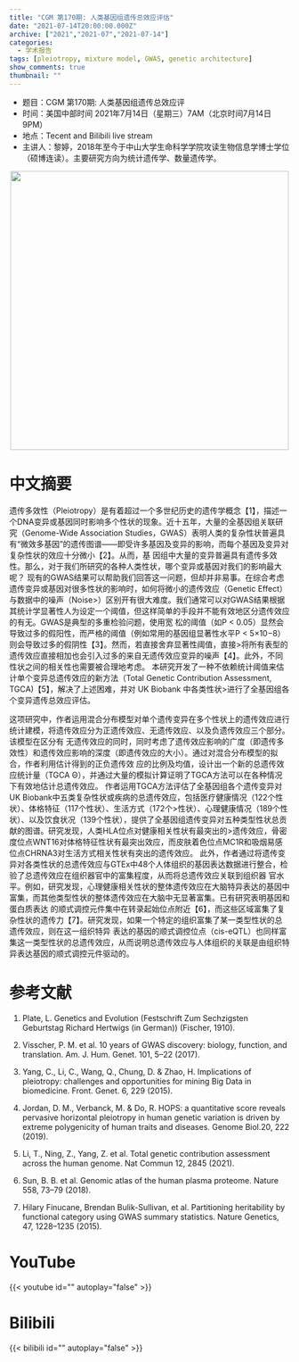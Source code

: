 ```yaml
---
title: "CGM 第170期: 人类基因组遗传总效应评估"
date: "2021-07-14T20:00:00.000Z"
archive: ["2021","2021-07","2021-07-14"]
categories:
  - 学术报告
tags: [pleiotropy, mixture model, GWAS, genetic architecture]
show_comments: true
thumbnail: ""
---
```


- 题目：CGM 第170期: 人类基因组遗传总效应评 
- 时间：美国中部时间 2021年7月14日（星期三）7AM（北京时间7月14日9PM）
- 地点：Tecent and Bilibili live stream
- 主讲人：黎婷，2018年至今于中山大学生命科学学院攻读生物信息学博士学位（硕博连读）。主要研究方向为统计遗传学、数量遗传学。

<div align="center">
<img src="https://i.loli.net/2021/07/10/LUvyxjPAbRqw3nc.png" height=500>
</div>

# 中文摘要

遗传多效性（Pleiotropy）是有着超过一个多世纪历史的遗传学概念【1】，描述一个DNA变异或基因同时影响多个性状的现象。近十五年，大量的全基因组关联研究（Genome-Wide Association Studies，GWAS）表明人类的复杂性状普遍具有“微效多基因”的遗传图谱——即受许多基因及变异的影响，而每个基因及变异对复杂性状的效应十分微小【2】。从而，基
因组中大量的变异普遍具有遗传多效性。那么，对于我们所研究的各种人类性状，哪个变异或基因对我们的影响最大呢？
现有的GWAS结果可以帮助我们回答这一问题，但却并非易事。在综合考虑遗传变异或基因对很多性状的影响时，如何将微小的遗传效应（Genetic Effect）与数据中的噪声（Noise>）区别开有很大难度。我们通常可以对GWAS结果根据其统计学显著性人为设定一个阈值，但这样简单的手段并不能有效地区分遗传效应的有无。GWAS是典型的多重检验问题，使用宽
松的阈值（如P < 0.05）显然会导致过多的假阳性，而严格的阈值（例如常用的基因组显著性水平P < 5×10−8）则会导致过多的假阴性【3】。然而，若直接舍弃显著性阈值，直接>将所有表型的遗传效应直接相加也会引入过多的来自无遗传效应变异的噪声【4】。此外，不同性状之间的相关性也需要被合理地考虑。
本研究开发了一种不依赖统计阈值来估计单个变异总遗传效应的新方法（Total Genetic Contribution Assessment, TGCA)【5】，解决了上述困难，并对 UK Biobank 中各类性状>进行了全基因组各个变异遗传总效应评估。

这项研究中，作者运用混合分布模型对单个遗传变异在多个性状上的遗传效应进行统计建模，将遗传效应分为正遗传效应、无遗传效应、以及负遗传效应三个部分。该模型在区分有
无遗传效应的同时，同时考虑了遗传效应影响的广度（即遗传多效性）和遗传效应影响的深度（即遗传效应的大小）。通过对混合分布模型的拟合，作者利用估计得到的正负遗传效
应的比例及均值，设计出一个新的总遗传效应统计量（TGCA Θ），并通过大量的模拟计算证明了TGCA方法可以在各种情况下有效地估计总遗传效应。
作者运用TGCA方法评估了全基因组各个遗传变异对UK Biobank中五类复杂性状或疾病的总遗传效应，包括医疗健康情况（122个性状）、体格特征（117个性状）、生活方式（172个>性状）、心理健康情况（189个性状）、以及饮食状况（139个性状），提供了全基因组遗传变异对五种类型性状总贡献的图谱。研究发现，人类HLA位点对健康相关性状有最突出的>遗传效应，骨密度位点WNT16对体格特征性状有最突出效应，而皮肤着色位点MC1R和吸烟易感位点CHRNA3对生活方式相关性状有突出的遗传效应。
此外，作者通过将遗传变异对各类性状的总遗传效应与GTEx中48个人体组织的基因表达数据进行整合，检验了总遗传效应在组织器官中的富集程度，从而将总遗传效应关联到组织器
官水平。例如，研究发现，心理健康相关性状的整体遗传效应在大脑特异表达的基因中富集，而其他类型性状的整体遗传效应在大脑中无显著富集。已有研究表明基因和蛋白质表达
的顺式调控元件集中在转录起始位点附近【6】，而这些区域富集了复杂性状的遗传力【7】。研究发现，如果一个特定的组织富集了某一类型性状的总遗传效应，则在这一组织特异
表达的基因的顺式调控位点（cis-eQTL）也同样富集这一类型性状的总遗传效应，从而说明总遗传效应与人体组织的关联是由组织特异表达基因的顺式调控元件驱动的。

# 参考文献

1. Plate, L. Genetics and Evolution (Festschrift Zum Sechzigsten Geburtstag Richard Hertwigs (in German)) (Fischer, 1910).

2. Visscher, P. M. et al. 10 years of GWAS discovery: biology, function, and translation. Am. J. Hum. Genet. 101, 5–22 (2017).

3. Yang, C., Li, C., Wang, Q., Chung, D. & Zhao, H. Implications of pleiotropy: challenges and opportunities for mining Big Data in biomedicine. Front. Genet. 6, 229 (2015).

4.  Jordan, D. M., Verbanck, M. & Do, R. HOPS: a quantitative score reveals pervasive horizontal pleiotropy in human genetic variation is driven by extreme polygenicity of human traits and diseases. Genome Biol.20, 222 (2019).

5. Li, T., Ning, Z., Yang, Z. et al. Total genetic contribution assessment across the human genome. Nat Commun 12, 2845 (2021).

6. Sun, B. B. et al. Genomic atlas of the human plasma proteome. Nature 558, 73–79 (2018).

7. Hilary Finucane, Brendan Bulik-Sullivan, et al. Partitioning heritability by functional category using GWAS summary statistics. Nature Genetics, 47, 1228–1235 (2015).

# YouTube

{{< youtube id="" autoplay="false" >}}

# Bilibili

{{< bilibili id="" autoplay="false" >}}

